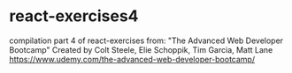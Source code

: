 # react-exercises4

compilation part 4 of react-exercises from: 
"The Advanced Web Developer Bootcamp" Created by Colt Steele, Elie Schoppik, Tim Garcia, Matt Lane
https://www.udemy.com/the-advanced-web-developer-bootcamp/
